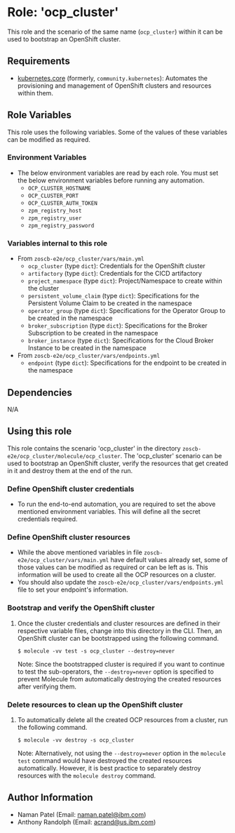 <!-- #
# Copyright 2023 IBM Inc. All rights reserved
# SPDX-License-Identifier: Apache2.0
# -->
# Role: 'ocp_cluster'
This role and the scenario of the same name (`ocp_cluster`) within it can be used to bootstrap an OpenShift cluster.


## Requirements
  - [kubernetes.core](https://galaxy.ansible.com/kubernetes/core) (formerly, `community.kubernetes`): Automates the provisioning and management of OpenShift clusters and resources within them.


## Role Variables
This role uses the following variables. Some of the values of these variables can be modified as required.

### Environment Variables
  - The below environment variables are read by each role. You must set the below environment variables before running any automation.
    - `OCP_CLUSTER_HOSTNAME`
    - `OCP_CLUSTER_PORT`
    - `OCP_CLUSTER_AUTH_TOKEN`
    - `zpm_registry_host`
    - `zpm_registry_user`
    - `zpm_registry_password`

### Variables internal to this role
  - From `zoscb-e2e/ocp_cluster/vars/main.yml`
      - `ocp_cluster` (type `dict`): Credentials for the OpenShift cluster
      - `artifactory` (type `dict`): Credentials for the CICD artifactory
      - `project_namespace` (type `dict`): Project/Namespace to create within the cluster
      - `persistent_volume_claim` (type `dict`): Specifications for the Persistent Volume Claim to be created in the namespace
      - `operator_group` (type `dict`): Specifications for the Operator Group to be created in the namespace
      - `broker_subscription` (type `dict`): Specifications for the Broker Subscription to be created in the namespace
      - `broker_instance` (type `dict`): Specifications for the Cloud Broker Instance to be created in the namespace
  - From `zoscb-e2e/ocp_cluster/vars/endpoints.yml`
      - `endpoint` (type `dict`): Specifications for the endpoint to be created in the namespace


## Dependencies
N/A


## Using this role
This role contains the scenario 'ocp_cluster' in the directory `zoscb-e2e/ocp_cluster/molecule/ocp_cluster`. The 'ocp_cluster' scenario can be used to bootstrap an OpenShift cluster, verify the resources that get created in it and destroy them at the end of the run.

### Define OpenShift cluster credentials
  - To run the end-to-end automation, you are required to set the above mentioned environment variables. This will define all the secret credentials required.


### Define OpenShift cluster resources
  - While the above mentioned variables in file `zoscb-e2e/ocp_cluster/vars/main.yml` have default values already set, some of those values can be modified as required or can be left as is. This information will be used to create all the OCP resources on a cluster.
  - You should also update the `zoscb-e2e/ocp_cluster/vars/endpoints.yml` file to set your endpoint's information.

### Bootstrap and verify the OpenShift cluster
  1. Once the cluster credentials and cluster resources are defined in their respective variable files, change into this directory in the CLI. Then, an OpenShift cluster can be bootstrapped using the following command.

      ```
      $ molecule -vv test -s ocp_cluster --destroy=never
      ```

      Note: Since the bootstrapped cluster is required if you want to continue to test the sub-operators, the `--destroy=never` option is specified to prevent Molecule from automatically destroying the created resources after verifying them.

### Delete resources to clean up the OpenShift cluster
  1. To automatically delete all the created OCP resources from a cluster, run the following command.
      ```
      $ molecule -vv destroy -s ocp_cluster
      ```

      Note: Alternatively, not using the `--destroy=never` option in the `molecule test` command would have destroyed the created resources automatically. However, it is best practice to separately destroy resources with the `molecule destroy` command.


## Author Information
- Naman Patel (Email: naman.patel@ibm.com)
- Anthony Randolph (Email: acrand@us.ibm.com)
